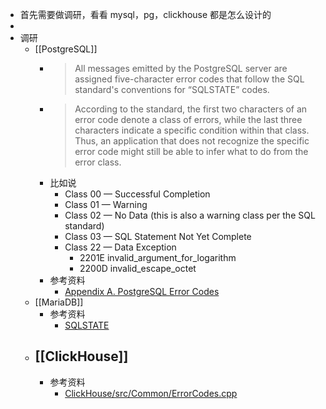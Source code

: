- 首先需要做调研，看看 mysql，pg，clickhouse 都是怎么设计的
-
- 调研
	- [[PostgreSQL]]
		- > All messages emitted by the PostgreSQL server are assigned five-character error codes that follow the SQL standard's conventions for “SQLSTATE” codes.
		- > According to the standard, the first two characters of an error code denote a class of errors, while the last three characters indicate a specific condition within that class. Thus, an application that does not recognize the specific error code might still be able to infer what to do from the error class.
		- 比如说
			- Class 00 — Successful Completion
			- Class 01 — Warning
			- Class 02 — No Data (this is also a warning class per the SQL standard)
			- Class 03 — SQL Statement Not Yet Complete
			- Class 22 — Data Exception
				- 2201E	invalid_argument_for_logarithm
				- 2200D	invalid_escape_octet
		- 参考资料
			- [Appendix A. PostgreSQL Error Codes](https://www.postgresql.org/docs/current/errcodes-appendix.html)
	- [[MariaDB]]
		- 参考资料
			- [SQLSTATE](https://mariadb.com/kb/en/sqlstate)
	- [[ClickHouse]]
		-
		- 参考资料
			- [ClickHouse/src/Common/ErrorCodes.cpp](https://github.com/ClickHouse/ClickHouse/blob/master/src/Common/ErrorCodes.cpp)
